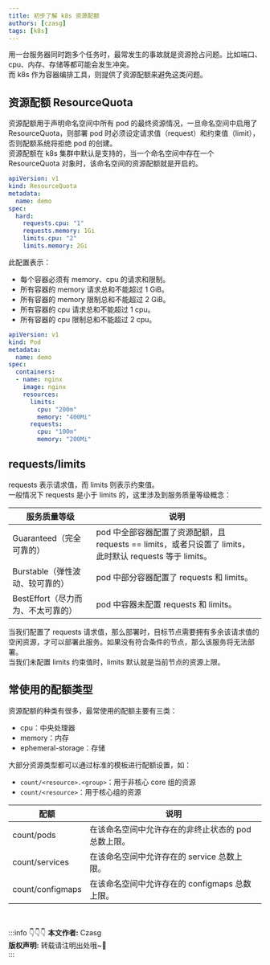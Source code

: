 ```yaml
---
title: 初步了解 k8s 资源配额
authors: [czasg]
tags: [k8s]
---
```


<!--
https://www.freesion.com/article/3935476617/
https://kubernetes.io/zh/docs/concepts/policy/resource-quotas/
https://kubernetes.io/zh/docs/tasks/administer-cluster/manage-resources/quota-memory-cpu-namespace/
-->

用一台服务器同时跑多个任务时，最常发生的事故就是资源抢占问题。比如端口、cpu、内存、存储等都可能会发生冲突。   
而 k8s 作为容器编排工具，则提供了资源配额来避免这类问题。

<!--truncate-->

## 资源配额 ResourceQuota
资源配额用于声明命名空间中所有 pod 的最终资源情况，一旦命名空间中启用了 ResourceQuota，则部署 pod 时必须设定请求值（request）和约束值（limit），否则配额系统将拒绝 pod 的创建。  
资源配额在 k8s 集群中默认是支持的，当一个命名空间中存在一个 ResourceQuota 对象时，该命名空间的资源配额就是开启的。   
```yaml title="资源配额：ResourceQuota.yaml"
apiVersion: v1
kind: ResourceQuota
metadata:
  name: demo
spec:
  hard:
    requests.cpu: "1"
    requests.memory: 1Gi
    limits.cpu: "2"
    limits.memory: 2Gi
```
此配置表示： 
* 每个容器必须有 memory、cpu 的请求和限制。
* 所有容器的 memory 请求总和不能超过 1 GiB。
* 所有容器的 memory 限制总和不能超过 2 GiB。
* 所有容器的 cpu 请求总和不能超过 1 cpu。
* 所有容器的 cpu 限制总和不能超过 2 cpu。

```yaml title="部署示例：pod.yaml"
apiVersion: v1
kind: Pod
metadata:
  name: demo
spec:
  containers:
  - name: nginx
    image: nginx
    resources:
      limits:
        cpu: "200m"
        memory: "400Mi"
      requests:
        cpu: "100m"
        memory: "200Mi"
```

## requests/limits
requests 表示请求值，而 limits 则表示约束值。    
一般情况下 requests 是小于 limits 的，这里涉及到服务质量等级概念：

|服务质量等级|说明|
|---|---|
|Guaranteed（完全可靠的）| pod 中全部容器配置了资源配额，且 requests == limits，或者只设置了 limits，此时默认 requests 等于 limits。|
|Burstable（弹性波动、较可靠的）| pod 中部分容器配置了 requests 和 limits。|
|BestEffort（尽力而为、不太可靠的）| pod 中容器未配置 requests 和 limits。|

当我们配置了 requests 请求值，那么部署时，目标节点需要拥有多余该请求值的空闲资源，才可以部署此服务。如果没有符合条件的节点，那么该服务将无法部署。    
当我们未配置 limits 约束值时，limits 默认就是当前节点的资源上限。   

## 常使用的配额类型
资源配额的种类有很多，最常使用的配额主要有三类：
* cpu：中央处理器
* memory：内存
* ephemeral-storage：存储

大部分资源类型都可以通过标准的模板进行配额设置，如：  
* `count/<resource>.<group>`：用于非核心 core 组的资源
* `count/<resource>`：用于核心组的资源

|配额|说明|
|---|---|
|count/pods|在该命名空间中允许存在的非终止状态的 pod 总数上限。|
|count/services|在该命名空间中允许存在的 service 总数上限。|
|count/configmaps|在该命名空间中允许存在的 configmaps 总数上限。|


<br/>

:::info 👇👇👇
**本文作者:** Czasg         
**版权声明:** 转载请注明出处哦~👮‍    
:::
